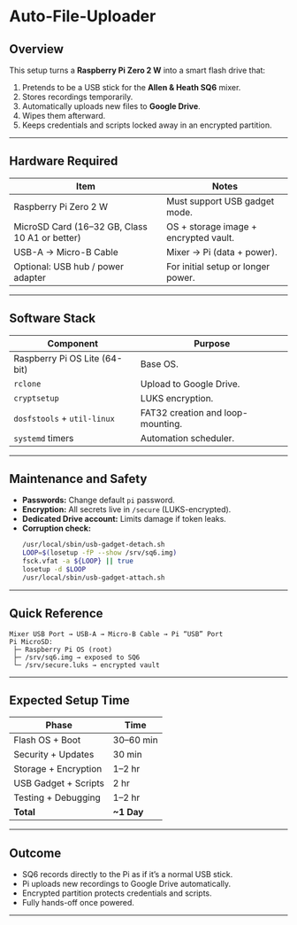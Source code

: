 # Auto-File-Uploader

## Overview

This setup turns a **Raspberry Pi Zero 2 W** into a smart flash drive that:

1. Pretends to be a USB stick for the **Allen & Heath SQ6** mixer.
2. Stores recordings temporarily.
3. Automatically uploads new files to **Google Drive**.
4. Wipes them afterward.
5. Keeps credentials and scripts locked away in an encrypted partition.

---

## Hardware Required

| Item                                           | Notes                                 |
| ---------------------------------------------- | ------------------------------------- |
| Raspberry Pi Zero 2 W                          | Must support USB gadget mode.         |
| MicroSD Card (16–32 GB, Class 10 A1 or better) | OS + storage image + encrypted vault. |
| USB-A → Micro-B Cable                          | Mixer → Pi (data + power).            |
| Optional: USB hub / power adapter              | For initial setup or longer power.    |

---

## Software Stack

| Component                     | Purpose                           |
| ----------------------------- | --------------------------------- |
| Raspberry Pi OS Lite (64-bit) | Base OS.                          |
| `rclone`                      | Upload to Google Drive.           |
| `cryptsetup`                  | LUKS encryption.                  |
| `dosfstools` + `util-linux`   | FAT32 creation and loop-mounting. |
| `systemd` timers              | Automation scheduler.             |

---

## Maintenance and Safety

- **Passwords:** Change default `pi` password.
- **Encryption:** All secrets live in `/secure` (LUKS-encrypted).
- **Dedicated Drive account:** Limits damage if token leaks.
- **Corruption check:**
  ```bash
  /usr/local/sbin/usb-gadget-detach.sh
  LOOP=$(losetup -fP --show /srv/sq6.img)
  fsck.vfat -a ${LOOP} || true
  losetup -d $LOOP
  /usr/local/sbin/usb-gadget-attach.sh
  ```

---

## Quick Reference

```
Mixer USB Port → USB-A → Micro-B Cable → Pi “USB” Port
Pi MicroSD:
 ├─ Raspberry Pi OS (root)
 ├─ /srv/sq6.img → exposed to SQ6
 └─ /srv/secure.luks → encrypted vault
```

---

## Expected Setup Time

| Phase                | Time       |
| -------------------- | ---------- |
| Flash OS + Boot      | 30–60 min  |
| Security + Updates   | 30 min     |
| Storage + Encryption | 1–2 hr     |
| USB Gadget + Scripts | 2 hr       |
| Testing + Debugging  | 1–2 hr     |
| **Total**            | **~1 Day** |

---

## Outcome

- SQ6 records directly to the Pi as if it’s a normal USB stick.
- Pi uploads new recordings to Google Drive automatically.
- Encrypted partition protects credentials and scripts.
- Fully hands-off once powered.

---
